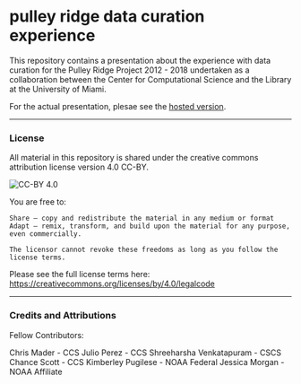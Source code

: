 # pulley ridge data curation experience

This repository contains a presentation about the experience with data curation for the Pulley Ridge Project 2012 - 2018 undertaken as a collaboration between the Center for Computational Science and the Library at the University of Miami.

For the actual presentation, plesae see the [hosted version](https://tibbben.github.io/2018_PulleyRidgeDataCuration).

---

### License

All material in this repository is shared under the creative commons attribution license version 4.0 CC-BY. 

![CC-BY 4.0](/common/assets/cc-by4.png)

You are free to:

    Share — copy and redistribute the material in any medium or format
    Adapt — remix, transform, and build upon the material for any purpose, even commercially.

    The licensor cannot revoke these freedoms as long as you follow the license terms.

Please see the full license terms here: https://creativecommons.org/licenses/by/4.0/legalcode

---

### Credits and Attributions

Fellow Contributors:

Chris Mader - CCS
Julio Perez - CCS
Shreeharsha Venkatapuram - CSCS
Chance Scott - CCS
Kimberley Pugilese - NOAA Federal
Jessica Morgan - NOAA Affiliate